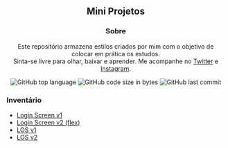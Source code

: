 <div align="center">
 
  <h2>Mini Projetos</h2>
  
</div>

<div align="center">
 
### Sobre
Este repositório armazena estilos criados por mim com o objetivo de colocar em prática os estudos.\
Sinta-se livre para olhar, baixar e aprender. Me acompanhe no [Twitter](https://twitter.com/trakkj) e [Instagram](https://instagram.com/trakkj).
 
 ![GitHub top language](https://img.shields.io/github/languages/top/jamesleme/miniprojetos?color=FF6D00&label=HTML&logo=HTML5&logoColor=white&style=flat-square)
 ![GitHub code size in bytes](https://img.shields.io/github/languages/code-size/jamesleme/miniprojetos?color=3D5AFE&logo=github&style=flat-square)
 ![GitHub last commit](https://img.shields.io/github/last-commit/jamesleme/miniprojetos?color=3D5AFE&logo=github&style=flat-square)

 </div>

### Inventário
- [Login Screen v1](https://jamesleme.github.io/miniprojetos/login-screen-v1)
- [Login Screen v2 (flex)](https://jamesleme.github.io/miniprojetos/login-screen-v2)
- [LOS v1](https://jamesleme.github.io/miniprojetos/los-v1)
- [LOS v2](https://jamesleme.github.io/miniprojetos/los-v2/index/)
 
